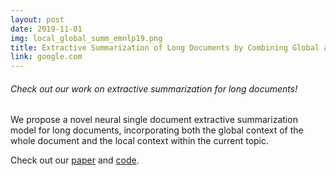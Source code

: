 ```yaml
---
layout: post
date: 2019-11-01
img: local_global_summ_emnlp19.png
title: Extractive Summarization of Long Documents by Combining Global and Local Context
link: google.com
---
```


###### Check out our work on extractive summarization for long documents!

We propose a novel neural single document extractive summarization model for long documents, incorporating both the global context of the whole document and the local context within the current topic.

Check out our [paper](https://aclanthology.org/D19-1298/) and [code](https://github.com/Wendy-Xiao/Extsumm_local_global_context).